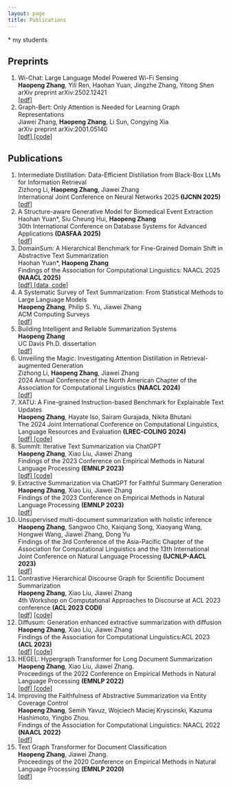 ```yaml
---
layout: page
title: Publications
---
```

\* my students

## Preprints
<ol>

<li>Wi-Chat: Large Language Model Powered Wi-Fi Sensing
<br><b>Haopeng Zhang</b>, Yili Ren, Haohan Yuan, Jingzhe Zhang, Yitong Shen
<br>arXiv preprint arXiv:2502.12421
<br><a href = "https://arxiv.org/abs/2502.12421" target="_blank"> [pdf] </a>
</li>


<li> Graph-Bert: Only Attention is Needed for Learning Graph Representations
<br>Jiawei Zhang, <b>Haopeng Zhang</b>, Li Sun, Congying Xia
<br>arXiv preprint arXiv:2001.05140
<br><a href = "https://arxiv.org/abs/2001.05140" target="_blank"> [pdf] </a><a href = "https://github.com/jwzhanggy/Graph-Bert"> [code] </a>
</li>
<!-- <li> Extractive Summarization via ChatGPT for Faithful Summary Generation
<br><b>Haopeng Zhang</b>, Xiao Liu, Jiawei Zhang
<br>arXiv preprint arXiv:2304.04193
<br><a href = "https://arxiv.org/abs/2304.04193" target="_blank"> [pdf] </a>
</li> -->
</ol>


## Publications
<ol>

<li>Intermediate Distillation: Data-Efficient Distillation from Black-Box LLMs for Information Retrieval
<br>Zizhong Li, <b>Haopeng Zhang</b>, Jiawei Zhang
<br>International Joint Conference on Neural Networks 2025 <b>(IJCNN 2025)</b>
<br><a href = "https://arxiv.org/abs/2406.12169" target="_blank"> [pdf] </a>
</li>

<li> A Structure-aware Generative Model for Biomedical Event Extraction
<br> Haohan Yuan*, Siu Cheung Hui, <b>Haopeng Zhang</b>
<br> 30th International Conference on Database Systems for Advanced Applications <b>(DASFAA 2025)</b>
<br><a href = "https://www.arxiv.org/abs/2408.06583" target="_blank"> [pdf] </a>
</li>

<li> DomainSum: A Hierarchical Benchmark for Fine-Grained Domain Shift in Abstractive Text Summarization
<br> Haohan Yuan*, <b>Haopeng Zhang</b>
<br> Findings of the Association for Computational Linguistics: NAACL 2025 <b>(NAACL 2025)</b> 
<br><a href = "https://arxiv.org/abs/2410.15687" target="_blank"> [pdf] </a> <a href = "https://github.com/hpzhang94/DomainSum"> [data, code] </a>
</li>

<li> A Systematic Survey of Text Summarization: From Statistical Methods to Large Language Models
<br><b>Haopeng Zhang</b>, Philip S. Yu, Jiawei Zhang
<br>ACM Computing Surveys
<br><a href = "https://arxiv.org/abs/2406.11289" target="_blank"> [pdf] </a>
</li>

<li> Building Intelligent and Reliable Summarization Systems
<br><b>Haopeng Zhang</b>
<br>UC Davis Ph.D. dissertation
<br><a href = "https://escholarship.org/uc/item/7zn0b66s" target="_blank"> [pdf] </a>
</li> 

<li> Unveiling the Magic: Investigating Attention Distillation in Retrieval-augmented Generation
<br>Zizhong Li, <b>Haopeng Zhang</b>, Jiawei Zhang
<br>2024 Annual Conference of the North American Chapter of the Association for Computational Linguistics <b>(NAACL 2024)</b>
<br><a href = "https://arxiv.org/abs/2402.11794" target="_blank"> [pdf] </a>
</li> 

<li> XATU: A Fine-grained Instruction-based Benchmark for Explainable Text Updates
<br><b>Haopeng Zhang</b>, Hayate Iso, Sairam Gurajada, Nikita Bhutani
<br>The 2024 Joint International Conference on Computational Linguistics, Language Resources and Evaluation <b>(LREC-COLING 2024)</b>
<br><a href = "https://arxiv.org/abs/2309.11063" target="_blank"> [pdf] </a> <a href = "https://github.com/megagonlabs/xatu"> [code] </a>
</li>
<li> SummIt: Iterative Text Summarization via ChatGPT
<br><b>Haopeng Zhang</b>, Xiao Liu, Jiawei Zhang
<br>Findings of the 2023 Conference on Empirical Methods in Natural Language Processing <b>(EMNLP 2023) </b>
<br><a href = "http://arxiv.org/abs/2305.14835" target="_blank"> [pdf] </a> <a href = "https://github.com/hpzhang94/summ_it"> [code] </a>
</li>
<li> Extractive Summarization via ChatGPT for Faithful Summary Generation
<br><b>Haopeng Zhang</b>, Xiao Liu, Jiawei Zhang
<br>Findings of the 2023 Conference on Empirical Methods in Natural Language Processing <b>(EMNLP 2023) </b>
<br><a href = "https://arxiv.org/abs/2304.04193" target="_blank"> [pdf] </a>
</li>
<li> Unsupervised multi-document summarization with holistic inference
<br><b>Haopeng Zhang</b>, Sangwoo Cho, Kaiqiang Song, Xiaoyang Wang, Hongwei Wang, Jiawei Zhang, Dong Yu
<br>Findings of the 3rd Conference of the Asia-Pacific Chapter of the Association for Computational Linguistics and the 13th International Joint Conference on Natural Language Processing <b>(IJCNLP-AACL 2023)</b>
<br><a href = "https://arxiv.org/abs/2309.04087" target="_blank"> [pdf] </a>
</li>
<li> Contrastive Hierarchical Discourse Graph for Scientific Document Summarization
<br><b>Haopeng Zhang</b>, Xiao Liu, Jiawei Zhang
<br>4th Workshop on Computational Approaches to Discourse at ACL 2023 conference <b>(ACL 2023 CODI)</b>
<br><a href = "https://arxiv.org/abs/2306.00177"> [pdf]</a> <a href = "https://github.com/hpzhang94/changes"> [code] </a>
</li>
<li> Diffusum: Generation enhanced extractive summarization with diffusion
<br><b>Haopeng Zhang</b>, Xiao Liu, Jiawei Zhang
<br>Findings of the Association for Computational Linguistics:ACL 2023 <b>(ACL 2023)</b>
<br><a href = "https://arxiv.org/abs/2305.01735"> [pdf]</a> <a href = "https://github.com/hpzhang94/DiffuSum"> [code] </a>
</li>
<li> HEGEL: Hypergraph Transformer for Long Document Summarization
<br><b>Haopeng Zhang</b>, Xiao Liu, Jiawei Zhang. 
<br>Proceedings of the 2022 Conference on Empirical Methods in Natural Language Processing <b>(EMNLP 2022)</b>
<br><a href = "https://arxiv.org/abs/2210.04126"> [pdf] </a> <a href = "https://github.com/hpzhang94/hegel_sum"> [code] </a>
</li>
<li> Improving the Faithfulness of Abstractive Summarization via Entity Coverage Control
<br><b>Haopeng Zhang</b>, Semih Yavuz, Wojciech Maciej Kryscinski, Kazuma Hashimoto, Yingbo Zhou. 
<br>Findings of the Association for Computational Linguistics: NAACL 2022 <b>(NAACL 2022)</b> 
<br><a href = "https://aclanthology.org/2022.findings-naacl.40/"> [pdf] </a>
</li>
<li> Text Graph Transformer for Document Classification
<br><b>Haopeng Zhang</b>, Jiawei Zhang. 
<br>Proceedings of the 2020 Conference on Empirical Methods in Natural Language Processing <b>(EMNLP 2020)</b> 
<br><a href = "https://aclanthology.org/2020.emnlp-main.668/"> [pdf] </a>
  </li>
</ol>





